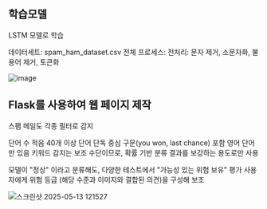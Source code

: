 ## 학습모델
LSTM 모델로 학습

데이터세트: spam_ham_dataset.csv
전체 프로세스:
전처리: 문자 제거, 소문자화, 불용어 제거, 토큰화

![image](https://github.com/user-attachments/assets/25596648-90d2-49dc-8597-9f438ce5ccda)

## Flask를 사용하여 웹 페이지 제작
스팸 메일도 각종 필터로 감지

단어 수 적음	40개 이상
단어 단독 중심	구문(you won, last chance) 포함
영어 단어만 있음
키워드 감지는 보조 수단이므로, 확률 기반 분류 결과를 보강하는 용도로만 사용

모델이 "정상" 이라고 분류해도, 다양한 테스트에서 "가능성 있는 위험 보유" 평가
사용자에게 위험 등급 (해당 수준과 이미지와 결합된 의견)을 구성해 보조

![스크린샷 2025-05-13 121527](https://github.com/user-attachments/assets/a858fcdf-23a7-486f-afd0-f6258cdb3d41)
